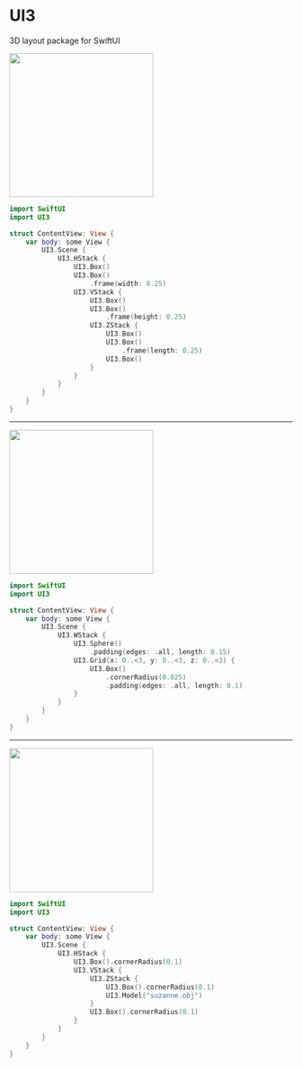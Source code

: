 # UI3

3D layout package for SwiftUI

<img src="https://github.com/hexagons/UI3/blob/master/Images/ui3_stacks_frame.png?raw=true" height="256"/>

~~~~swift
import SwiftUI
import UI3

struct ContentView: View {
    var body: some View {
        UI3.Scene {
            UI3.HStack {
                UI3.Box()
                UI3.Box()
                    .frame(width: 0.25)
                UI3.VStack {
                    UI3.Box()
                    UI3.Box()
                        .frame(height: 0.25)
                    UI3.ZStack {
                        UI3.Box()
                        UI3.Box()
                            .frame(length: 0.25)
                        UI3.Box()
                    }
                }
            }
        }
    }
}
~~~~

------

<img src="https://github.com/hexagons/UI3/blob/master/Images/ui3_stacks_sphere.jpg?raw=true" height="256"/>

~~~~swift
import SwiftUI
import UI3

struct ContentView: View {
    var body: some View {
        UI3.Scene {
            UI3.WStack {
                UI3.Sphere()
                    .padding(edges: .all, length: 0.15)
                UI3.Grid(x: 0..<3, y: 0..<3, z: 0..<3) {
                    UI3.Box()
                        .cornerRadius(0.025)
                        .padding(edges: .all, length: 0.1)
                }
            }
        }
    }
}
~~~~

------

<img src="https://github.com/hexagons/UI3/blob/master/Images/ui3_model.png?raw=true" height="256"/>

~~~~swift
import SwiftUI
import UI3

struct ContentView: View {
    var body: some View {
        UI3.Scene {
            UI3.HStack {
                UI3.Box().cornerRadius(0.1)
                UI3.VStack {
                    UI3.ZStack {
                        UI3.Box().cornerRadius(0.1)
                        UI3.Model("suzanne.obj")
                    }
                    UI3.Box().cornerRadius(0.1)
                }
            }
        }
    }
}
~~~~
